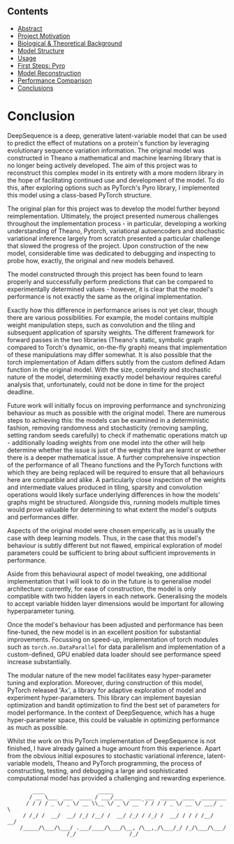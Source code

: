 ## Contents

- [Abstract](index.html)
- [Project Motivation](motivation.html)
- [Biological & Theoretical Background](background.html)
- [Model Structure](structure.html)
- [Usage](usage.html)
- [First Steps: Pyro](pyro.html)
- [Model Reconstruction](model.html)
- [Performance Comparison](performance.html)
- [Conclusions](conclusions.html)

# Conclusion

DeepSequence is a deep, generative latent-variable model that can be used to predict the effect of mutations on a protein's function by leveraging evolutionary sequence variation information. The original model was constructed in Theano a mathematical and machine learning library that is no longer being actively developed. The aim of this project was to reconstruct this complex model in its entirety with a more modern library in the hope of facilitating continued use and development of the model. To do this, after exploring options such as PyTorch's Pyro library, I implemented this model using a class-based PyTorch structure.

The original plan for this project was to develop the model further beyond reimplementation. Ultimately, the project presented numerous challenges throughout the implementation process - in particular, developing a working understanding of Theano, Pytorch, variational autoencoders and stochastic variational inference largely from scratch presented a particular challenge that slowed the progress of the project. Upon construction of the new model, considerable time was dedicated to debugging and inspecting to probe how, exactly, the original and new models behaved.

The model constructed through this project has been found to learn properly and successfully perform predictions that can be compared to experimentally determined values - however, it is clear that the model's performance is not exactly the same as the original implementation. 

Exactly how this difference in performance arises is not yet clear, though there are various possibilities. For example, the model contains multiple weight manipulation steps, such as convolution and the tiling and subsequent application of sparsity weights. The different framework for forward passes in the two libraries (Theano's static, symbolic graph compared to Torch's dynamic, on-the-fly graph) means that implementation of these manipulations may differ somewhat. It is also possible that the torch implementation of Adam differs subtly from the custom defined Adam function in the original model. With the size, complexity and stochastic nature of the model, determining exactly model behaviour requires careful analysis that, unfortunately, could not be done in time for the project deadline. 

Future work will initially focus on improving performance and synchronizing behaviour as much as possible with the original model. There are numerous steps to achieving this: the models can be examined in a deterministic fashion, removing randomness and stochasticity (removing sampling, setting random seeds carefully) to check if mathematic operations match up - additionally loading weights from one model into the other will help determine whether the issue is just of the weights that are learnt or whether there is a deeper mathematical issue. A further comprehensive inspection of the performance of all Theano functions and the PyTorch functions with which they are being replaced will be required to ensure that all behaviours here are compatible and alike. A particularly close inspection of the weights and intermediate values produced in tiling, sparsity and convolution operations would likely surface underlying differences in how the models' graphs might be structured. Alongside this, running models multiple times would prove valuable for determining to what extent the model's outputs and performances differ.

Aspects of the original model were chosen emperically, as is usually the case with deep learning models. Thus, in the case that this model's behaviour is subtly different but not flawed, empirical exploration of model parameters could be sufficient to bring about sufficient improvements in performance.

Aside from this behavioural aspect of model tweaking, one additional implementation that I will look to do in the future is to generalise model architecture: currently, for ease of construction, the model is only compatible with two hidden layers in each network. Generalising the models to accept variable hidden layer dimensions would be important for allowing hyperparameter tuning.

Once the model's behaviour has been adjusted and performance has been fine-tuned, the new model is in an excellent position for substantial improvements. Focussing on speed-up, implementation of torch modules such as `torch.nn.DataParallel` for data parallelism and implementation of a custom-defined, GPU enabled data loader should see performance speed increase substantially. 

The modular nature of the new model facilitates easy hyper-parameter tuning and exploration. Moreover, during construction of this model, PyTorch released 'Ax', a library for adaptive exploration of model and experiment hyper-parameters. This library can implement bayesian optimization and bandit optimization to find the best set of parameters for model performance. In the context of DeepSequence, which has a huge hyper-parameter space, this could be valuable in optimizing performance as much as possible.
 
Whilst the work on this PyTorch implementation of DeepSequence is not finished, I have already gained a huge amount from this experience. Apart from the obvious initial exposures to stochastic variational inference, latent-variable models, Theano and PyTorch programming, the process of constructing, testing, and debugging a large and sophisticated computational model has provided a challenging and rewarding experience.

```
        ____                 _____
       / __ \___  ___  ____ / ___/___  ____ ___  _____  ____  ________
      / / / / _ \/ _ \/ __ \\__ \/ _ \/ __ `/ / / / _ \/ __ \/ ___/ _ \
     / /_/ /  __/  __/ /_/ /__/ /  __/ /_/ / /_/ /  __/ / / / /__/  __/
    /_____/\___/\___/ .___/____/\___/\__, /\__,_/\___/_/ /_/\___/\___/
                   /_/                 /_/
```


